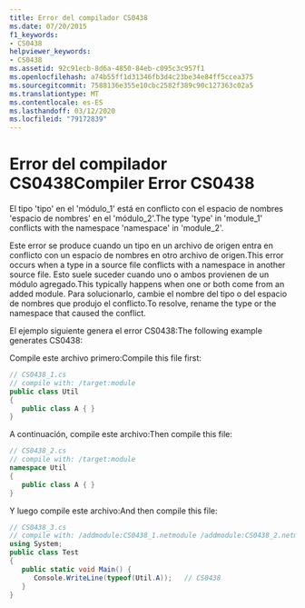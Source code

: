 ```yaml
---
title: Error del compilador CS0438
ms.date: 07/20/2015
f1_keywords:
- CS0438
helpviewer_keywords:
- CS0438
ms.assetid: 92c91ecb-8d6a-4850-84eb-c095c3c957f1
ms.openlocfilehash: a74b55ff1d31346fb3d4c23be34e84ff5ccea375
ms.sourcegitcommit: 7588136e355e10cbc2582f389c90c127363c02a5
ms.translationtype: MT
ms.contentlocale: es-ES
ms.lasthandoff: 03/12/2020
ms.locfileid: "79172839"
---
```

# <a name="compiler-error-cs0438"></a><span data-ttu-id="f8ea6-102">Error del compilador CS0438</span><span class="sxs-lookup"><span data-stu-id="f8ea6-102">Compiler Error CS0438</span></span>
<span data-ttu-id="f8ea6-103">El tipo 'tipo' en el 'módulo_1' está en conflicto con el espacio de nombres 'espacio de nombres' en el 'módulo_2'.</span><span class="sxs-lookup"><span data-stu-id="f8ea6-103">The type 'type' in 'module_1' conflicts with the namespace 'namespace' in 'module_2'.</span></span>  
  
 <span data-ttu-id="f8ea6-104">Este error se produce cuando un tipo en un archivo de origen entra en conflicto con un espacio de nombres en otro archivo de origen.</span><span class="sxs-lookup"><span data-stu-id="f8ea6-104">This error occurs when a type in a source file conflicts with a namespace in another source file.</span></span> <span data-ttu-id="f8ea6-105">Esto suele suceder cuando uno o ambos provienen de un módulo agregado.</span><span class="sxs-lookup"><span data-stu-id="f8ea6-105">This typically happens when one or both come from an added module.</span></span> <span data-ttu-id="f8ea6-106">Para solucionarlo, cambie el nombre del tipo o del espacio de nombres que produjo el conflicto.</span><span class="sxs-lookup"><span data-stu-id="f8ea6-106">To resolve, rename the type or the namespace that caused the conflict.</span></span>  
  
 <span data-ttu-id="f8ea6-107">El ejemplo siguiente genera el error CS0438:</span><span class="sxs-lookup"><span data-stu-id="f8ea6-107">The following example generates CS0438:</span></span>  
  
 <span data-ttu-id="f8ea6-108">Compile este archivo primero:</span><span class="sxs-lookup"><span data-stu-id="f8ea6-108">Compile this file first:</span></span>  
  
```csharp  
// CS0438_1.cs  
// compile with: /target:module  
public class Util  
{  
   public class A { }  
}  
```  
  
 <span data-ttu-id="f8ea6-109">A continuación, compile este archivo:</span><span class="sxs-lookup"><span data-stu-id="f8ea6-109">Then compile this file:</span></span>  
  
```csharp  
// CS0438_2.cs  
// compile with: /target:module  
namespace Util
{  
   public class A { }  
}  
```  
  
 <span data-ttu-id="f8ea6-110">Y luego compile este archivo:</span><span class="sxs-lookup"><span data-stu-id="f8ea6-110">And then compile this file:</span></span>  
  
```csharp  
// CS0438_3.cs  
// compile with: /addmodule:CS0438_1.netmodule /addmodule:CS0438_2.netmodule  
using System;  
public class Test  
{  
   public static void Main() {  
      Console.WriteLine(typeof(Util.A));   // CS0438  
   }  
}  
```
